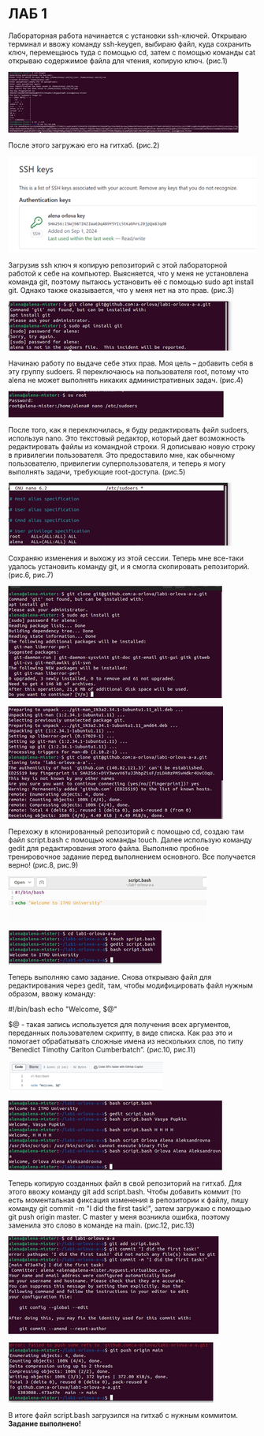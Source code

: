 # ЛАБ 1

Лабораторная работа начинается с установки ssh-ключей. Открываю терминал и ввожу команду ssh-keygen, выбираю файл, куда сохранить ключ, перемещаюсь туда с помощью cd, затем с помощью команды cat открываю содержимое файла для чтения, копирую ключ. (рис.1)

![рис.1](https://github.com/a-orlova/lab1-orlova-a-a/blob/main/Рисунок1.png)

После этого загружаю его на гитхаб. (рис.2)

![рис.2](https://github.com/a-orlova/lab1-orlova-a-a/blob/main/Рисунок2.png)
 
Загрузив ssh ключ я копирую репозиторий с этой лабораторной работой к себе на компьютер. Выясняется, что у меня не установлена команда git, поэтому пытаюсь установить её с помощью sudo apt install git. Однако также оказывается, что у меня нет на это прав. (рис.3)

![рис.3](https://github.com/a-orlova/lab1-orlova-a-a/blob/main/Рисунок3.png)
 
Начинаю работу по выдаче себе этих прав. Моя цель – добавить себя в эту группу sudoers. Я переключаюсь на пользователя root, потому что alena не может выполнять никаких административных задач. (рис.4)
 
![рис.4](https://github.com/a-orlova/lab1-orlova-a-a/blob/main/Рисунок4.png) 

После того, как я переключилась, я буду редактировать файл sudoers, используя nano. Это текстовый редактор, который дает возможность редактировать файлы из командной строки.
Я дописываю новую строку в привилегии пользователя. Это предоставило мне, как обычному пользователю, привилегии суперпользователя, и теперь я могу выполнять задачи, требующие root-доступа. (рис.5)

 ![рис.5](https://github.com/a-orlova/lab1-orlova-a-a/blob/main/Рисунок5.png)

Сохраняю изменения и выхожу из этой сессии. Теперь мне все-таки удалось установить команду git, и я смогла скопировать репозиторий. (рис.6, рис.7)

![рис.6](https://github.com/a-orlova/lab1-orlova-a-a/blob/main/Рисунок6.png)

![рис.7](https://github.com/a-orlova/lab1-orlova-a-a/blob/main/Рисунок7.png)
 
Перехожу в клонированный репозиторий с помощью cd, создаю там файл script.bash с помощью команды touch. Далее использую команду gedit для редактирования этого файла. Выполняю пробное тренировочное задание перед выполнением основного. Все получается верно! (рис.8, рис.9)

![рис.8](https://github.com/a-orlova/lab1-orlova-a-a/blob/main/Рисунок8.png)

![рис.9](https://github.com/a-orlova/lab1-orlova-a-a/blob/main/Рисунок9.png)

Теперь выполняю само задание. Снова открываю файл для редактирования через gedit, там, чтобы модифицировать файл нужным образом, ввожу команду: 

#!/bin/bash
echo "Welcome, $@"

$@ - такая запись используется для получения всех аргументов, переданных пользователем скрипту, в виде списка. Как раз это и помогает обрабатывать сложные имена из нескольких слов, по типу “Benedict Timothy Carlton Cumberbatch”. (рис.10, рис.11)

 ![рис.10](https://github.com/a-orlova/lab1-orlova-a-a/blob/main/Рисунок10.png)

 ![рис.11](https://github.com/a-orlova/lab1-orlova-a-a/blob/main/Рисунок11.png)

Теперь копирую созданных файл в свой репозиторий на гитхаб. Для этого ввожу команду git add script.bash. Чтобы добавить коммит (то есть моментальная фиксация изменения в репозитории к файлу, пишу команду git commit -m "I did the first task!", затем загружаю с помощью git push origin master. С master у меня возникла ошибка, поэтому заменила это слово в команде на main. (рис.12, рис.13)

![рис.12](https://github.com/a-orlova/lab1-orlova-a-a/blob/main/Рисунок12.png)

![рис.13](https://github.com/a-orlova/lab1-orlova-a-a/blob/main/Рисунок13.png)

 В итоге файл script.bash загрузился на гитхаб с нужным коммитом. **Задание выполнено!**

